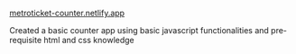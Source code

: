 [
metroticket-counter.netlify.app
](https://metroticket-counter.netlify.app/)

Created a basic counter app using basic javascript functionalities and pre-requisite html and css knowledge

